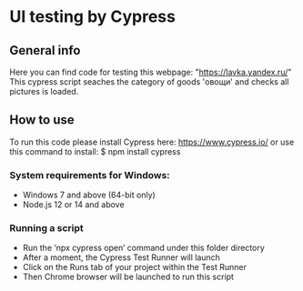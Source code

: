 # UI testing by Cypress

## General info
Here you can find code for testing this webpage:
"https://lavka.yandex.ru/"
This cypress script seaches the category of goods 'овощи' and checks all pictures is loaded. 
## How to use
To run this code please install Cypress here:
https://www.cypress.io/
or use this command to install: 
$ npm install cypress
### System requirements for Windows:
* Windows 7 and above (64-bit only)
* Node.js 12 or 14 and above
### Running a script
* Run the ‘npx cypress open’ command under this folder directory
* After a moment, the Cypress Test Runner will launch
* Click on the Runs tab of your project within the Test Runner
* Then Chrome browser will be launched to run this script

